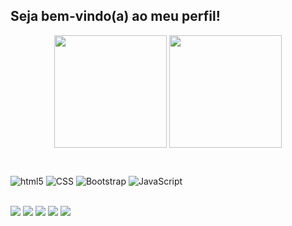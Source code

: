 ## Seja bem-vindo(a) ao meu perfil!

 <p align="center">
<img height="180em" src="https://github-readme-stats.vercel.app/api?username=Kaue-Dev&show_icons=true&theme=github_dark" align="center"/>
<img height="180em" src="https://github-readme-stats.vercel.app/api/top-langs/?username=Kaue-Dev&layout=compact&theme=github_dark" align="center"/>
</p>

<br>

![html5](https://img.shields.io/badge/HTML5-E34F26?style=for-the-badge&logo=html5&logoColor=white)
![CSS](https://img.shields.io/badge/CSS-239120?&style=for-the-badge&logo=css3&logoColor=white&color=blue)
![Bootstrap](https://img.shields.io/badge/Bootstrap-563D7C?style=for-the-badge&logo=bootstrap&logoColor=white)
![JavaScript](https://img.shields.io/badge/JavaScript-F7DF1E?style=for-the-badge&logo=JavaScript&logoColor=white&labelColor=gray)

<br>
 
<div> 
  <a href="https://www.youtube.com/channel/UCU0bGZ9YGYjvobygLS3PDvA" target="_blank"><img src="https://img.shields.io/badge/YouTube-FF0000?style=for-the-badge&logo=youtube&logoColor=white" target="_blank"></a>
  <a href="https://instagram.com/kauesim" target="_blank"><img src="https://img.shields.io/badge/-Instagram-%23E4405F?style=for-the-badge&logo=instagram&logoColor=white" target="_blank"></a>
 <a href="" target="_blank"><img src="https://img.shields.io/badge/Discord-7289DA?style=for-the-badge&logo=discord&logoColor=white" target="_blank"></a> 
  <a href = "https://kauewebdev@gmail.com"><img src="https://img.shields.io/badge/-Gmail-%23333?style=for-the-badge&logo=gmail&logoColor=white" target="_blank"></a>
  <a href="https://www.linkedin.com/in/kauedev" target="_blank"><img src="https://img.shields.io/badge/-LinkedIn-%230077B5?style=for-the-badge&logo=linkedin&logoColor=white" target="_blank"></a> 
</div>

